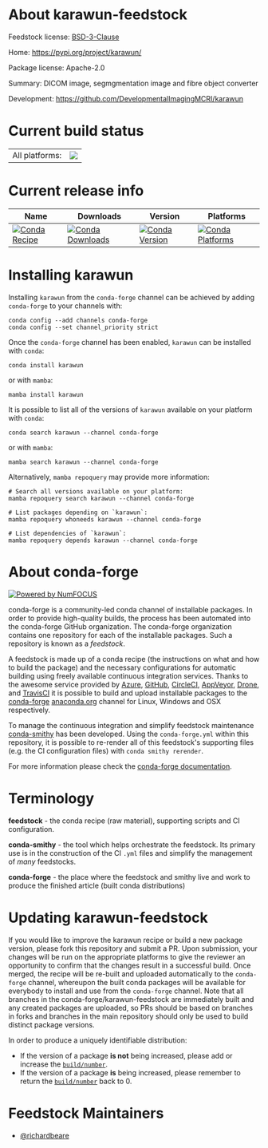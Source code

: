 About karawun-feedstock
=======================

Feedstock license: [BSD-3-Clause](https://github.com/conda-forge/karawun-feedstock/blob/main/LICENSE.txt)

Home: https://pypi.org/project/karawun/

Package license: Apache-2.0

Summary: DICOM image, segmgmentation image and fibre object converter

Development: https://github.com/DevelopmentalImagingMCRI/karawun

Current build status
====================


<table><tr><td>All platforms:</td>
    <td>
      <a href="https://dev.azure.com/conda-forge/feedstock-builds/_build/latest?definitionId=14857&branchName=main">
        <img src="https://dev.azure.com/conda-forge/feedstock-builds/_apis/build/status/karawun-feedstock?branchName=main">
      </a>
    </td>
  </tr>
</table>

Current release info
====================

| Name | Downloads | Version | Platforms |
| --- | --- | --- | --- |
| [![Conda Recipe](https://img.shields.io/badge/recipe-karawun-green.svg)](https://anaconda.org/conda-forge/karawun) | [![Conda Downloads](https://img.shields.io/conda/dn/conda-forge/karawun.svg)](https://anaconda.org/conda-forge/karawun) | [![Conda Version](https://img.shields.io/conda/vn/conda-forge/karawun.svg)](https://anaconda.org/conda-forge/karawun) | [![Conda Platforms](https://img.shields.io/conda/pn/conda-forge/karawun.svg)](https://anaconda.org/conda-forge/karawun) |

Installing karawun
==================

Installing `karawun` from the `conda-forge` channel can be achieved by adding `conda-forge` to your channels with:

```
conda config --add channels conda-forge
conda config --set channel_priority strict
```

Once the `conda-forge` channel has been enabled, `karawun` can be installed with `conda`:

```
conda install karawun
```

or with `mamba`:

```
mamba install karawun
```

It is possible to list all of the versions of `karawun` available on your platform with `conda`:

```
conda search karawun --channel conda-forge
```

or with `mamba`:

```
mamba search karawun --channel conda-forge
```

Alternatively, `mamba repoquery` may provide more information:

```
# Search all versions available on your platform:
mamba repoquery search karawun --channel conda-forge

# List packages depending on `karawun`:
mamba repoquery whoneeds karawun --channel conda-forge

# List dependencies of `karawun`:
mamba repoquery depends karawun --channel conda-forge
```


About conda-forge
=================

[![Powered by
NumFOCUS](https://img.shields.io/badge/powered%20by-NumFOCUS-orange.svg?style=flat&colorA=E1523D&colorB=007D8A)](https://numfocus.org)

conda-forge is a community-led conda channel of installable packages.
In order to provide high-quality builds, the process has been automated into the
conda-forge GitHub organization. The conda-forge organization contains one repository
for each of the installable packages. Such a repository is known as a *feedstock*.

A feedstock is made up of a conda recipe (the instructions on what and how to build
the package) and the necessary configurations for automatic building using freely
available continuous integration services. Thanks to the awesome service provided by
[Azure](https://azure.microsoft.com/en-us/services/devops/), [GitHub](https://github.com/),
[CircleCI](https://circleci.com/), [AppVeyor](https://www.appveyor.com/),
[Drone](https://cloud.drone.io/welcome), and [TravisCI](https://travis-ci.com/)
it is possible to build and upload installable packages to the
[conda-forge](https://anaconda.org/conda-forge) [anaconda.org](https://anaconda.org/)
channel for Linux, Windows and OSX respectively.

To manage the continuous integration and simplify feedstock maintenance
[conda-smithy](https://github.com/conda-forge/conda-smithy) has been developed.
Using the ``conda-forge.yml`` within this repository, it is possible to re-render all of
this feedstock's supporting files (e.g. the CI configuration files) with ``conda smithy rerender``.

For more information please check the [conda-forge documentation](https://conda-forge.org/docs/).

Terminology
===========

**feedstock** - the conda recipe (raw material), supporting scripts and CI configuration.

**conda-smithy** - the tool which helps orchestrate the feedstock.
                   Its primary use is in the construction of the CI ``.yml`` files
                   and simplify the management of *many* feedstocks.

**conda-forge** - the place where the feedstock and smithy live and work to
                  produce the finished article (built conda distributions)


Updating karawun-feedstock
==========================

If you would like to improve the karawun recipe or build a new
package version, please fork this repository and submit a PR. Upon submission,
your changes will be run on the appropriate platforms to give the reviewer an
opportunity to confirm that the changes result in a successful build. Once
merged, the recipe will be re-built and uploaded automatically to the
`conda-forge` channel, whereupon the built conda packages will be available for
everybody to install and use from the `conda-forge` channel.
Note that all branches in the conda-forge/karawun-feedstock are
immediately built and any created packages are uploaded, so PRs should be based
on branches in forks and branches in the main repository should only be used to
build distinct package versions.

In order to produce a uniquely identifiable distribution:
 * If the version of a package **is not** being increased, please add or increase
   the [``build/number``](https://docs.conda.io/projects/conda-build/en/latest/resources/define-metadata.html#build-number-and-string).
 * If the version of a package **is** being increased, please remember to return
   the [``build/number``](https://docs.conda.io/projects/conda-build/en/latest/resources/define-metadata.html#build-number-and-string)
   back to 0.

Feedstock Maintainers
=====================

* [@richardbeare](https://github.com/richardbeare/)

